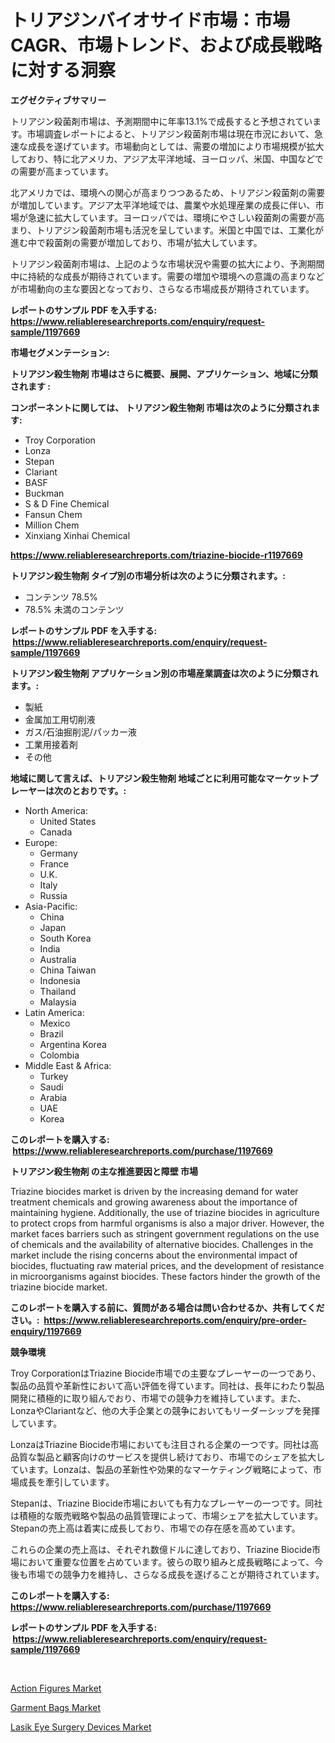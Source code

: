 <p><h1>トリアジンバイオサイド市場：市場CAGR、市場トレンド、および成長戦略に対する洞察</h1></p><p><strong>エグゼクティブサマリー</strong></p>
<p><p>トリアジン殺菌剤市場は、予測期間中に年率13.1%で成長すると予想されています。市場調査レポートによると、トリアジン殺菌剤市場は現在市況において、急速な成長を遂げています。市場動向としては、需要の増加により市場規模が拡大しており、特に北アメリカ、アジア太平洋地域、ヨーロッパ、米国、中国などでの需要が高まっています。</p><p>北アメリカでは、環境への関心が高まりつつあるため、トリアジン殺菌剤の需要が増加しています。アジア太平洋地域では、農業や水処理産業の成長に伴い、市場が急速に拡大しています。ヨーロッパでは、環境にやさしい殺菌剤の需要が高まり、トリアジン殺菌剤市場も活況を呈しています。米国と中国では、工業化が進む中で殺菌剤の需要が増加しており、市場が拡大しています。</p><p>トリアジン殺菌剤市場は、上記のような市場状況や需要の拡大により、予測期間中に持続的な成長が期待されています。需要の増加や環境への意識の高まりなどが市場動向の主な要因となっており、さらなる市場成長が期待されています。</p></p>
<p><strong>レポートのサンプル PDF を入手する: <a href="https://www.reliableresearchreports.com/enquiry/request-sample/1197669">https://www.reliableresearchreports.com/enquiry/request-sample/1197669</a></strong></p>
<p><strong>市場セグメンテーション:</strong></p>
<p><strong> トリアジン殺生物剤 市場はさらに概要、展開、アプリケーション、地域に分類されます :</strong></p>
<p><strong>コンポーネントに関しては、 トリアジン殺生物剤 市場は次のように分類されます: &nbsp;</strong></p>
<p><ul><li>Troy Corporation</li><li>Lonza</li><li>Stepan</li><li>Clariant</li><li>BASF</li><li>Buckman</li><li>S & D Fine Chemical</li><li>Fansun Chem</li><li>Million Chem</li><li>Xinxiang Xinhai Chemical</li></ul></p>
<p><strong><a href="https://www.reliableresearchreports.com/triazine-biocide-r1197669">https://www.reliableresearchreports.com/triazine-biocide-r1197669</a></strong></p>
<p><strong> トリアジン殺生物剤 タイプ別の市場分析は次のように分類されます。:</strong></p>
<p><ul><li>コンテンツ 78.5%</li><li>78.5% 未満のコンテンツ</li></ul></p>
<p><strong>レポートのサンプル PDF を入手する: &nbsp;<a href="https://www.reliableresearchreports.com/enquiry/request-sample/1197669">https://www.reliableresearchreports.com/enquiry/request-sample/1197669</a></strong></p>
<p><strong> トリアジン殺生物剤 アプリケーション別の市場産業調査は次のように分類されます。:</strong></p>
<p><ul><li>製紙</li><li>金属加工用切削液</li><li>ガス/石油掘削泥/パッカー液</li><li>工業用接着剤</li><li>その他</li></ul></p>
<p><strong>地域に関して言えば、トリアジン殺生物剤 地域ごとに利用可能なマーケットプレーヤーは次のとおりです。:</strong></p>
<p><ul>
    <li>
        North America:
        <ul>
            <li>United States</li>
            <li>Canada</li>
        </ul>
    </li>
    <li>
        Europe:
        <ul>
            <li>Germany</li>
            <li>France</li>
            <li>U.K.</li>
            <li>Italy</li>
            <li>Russia</li>
        </ul>
    </li>
    <li>
        Asia-Pacific:
        <ul>
            <li>China</li>
            <li>Japan</li>
            <li>South Korea</li>
            <li>India</li>
            <li>Australia</li>
            <li>China Taiwan</li>
            <li>Indonesia</li>
            <li>Thailand</li>
            <li>Malaysia</li>
        </ul>
    </li>
    <li>
        Latin America:
        <ul>
            <li>Mexico</li>
            <li>Brazil</li>
            <li>Argentina Korea</li>
            <li>Colombia</li>
        </ul>
    </li>
    <li>
        Middle East & Africa:
        <ul>
            <li>Turkey</li>
            <li>Saudi</li>
            <li>Arabia</li>
            <li>UAE</li>
            <li>Korea</li>
        </ul>
    </li>
    </ul></p>
<p><strong>このレポートを購入する: &nbsp;<a href="https://www.reliableresearchreports.com/purchase/1197669">https://www.reliableresearchreports.com/purchase/1197669</a></strong></p>
<p><strong>トリアジン殺生物剤 の主な推進要因と障壁 市場</strong></p>
<p><p>Triazine biocides market is driven by the increasing demand for water treatment chemicals and growing awareness about the importance of maintaining hygiene. Additionally, the use of triazine biocides in agriculture to protect crops from harmful organisms is also a major driver. However, the market faces barriers such as stringent government regulations on the use of chemicals and the availability of alternative biocides. Challenges in the market include the rising concerns about the environmental impact of biocides, fluctuating raw material prices, and the development of resistance in microorganisms against biocides. These factors hinder the growth of the triazine biocide market.</p></p>
<p><strong>このレポートを購入する前に、質問がある場合は問い合わせるか、共有してください。:&nbsp; <a href="https://www.reliableresearchreports.com/enquiry/pre-order-enquiry/1197669">https://www.reliableresearchreports.com/enquiry/pre-order-enquiry/1197669</a></strong></p>
<p><strong>競争環境</strong></p>
<p><p>Troy CorporationはTriazine Biocide市場での主要なプレーヤーの一つであり、製品の品質や革新性において高い評価を得ています。同社は、長年にわたり製品開発に積極的に取り組んでおり、市場での競争力を維持しています。また、LonzaやClariantなど、他の大手企業との競争においてもリーダーシップを発揮しています。</p><p>LonzaはTriazine Biocide市場においても注目される企業の一つです。同社は高品質な製品と顧客向けのサービスを提供し続けており、市場でのシェアを拡大しています。Lonzaは、製品の革新性や効果的なマーケティング戦略によって、市場成長を牽引しています。</p><p>Stepanは、Triazine Biocide市場においても有力なプレーヤーの一つです。同社は積極的な販売戦略や製品の品質管理によって、市場シェアを拡大しています。Stepanの売上高は着実に成長しており、市場での存在感を高めています。</p><p>これらの企業の売上高は、それぞれ数億ドルに達しており、Triazine Biocide市場において重要な位置を占めています。彼らの取り組みと成長戦略によって、今後も市場での競争力を維持し、さらなる成長を遂げることが期待されています。</p></p>
<p><strong>このレポートを購入する: &nbsp; <a href="https://www.reliableresearchreports.com/purchase/1197669">https://www.reliableresearchreports.com/purchase/1197669</a></strong></p>
<p><strong>レポートのサンプル PDF を入手する: &nbsp;<a href="https://www.reliableresearchreports.com/enquiry/request-sample/1197669">https://www.reliableresearchreports.com/enquiry/request-sample/1197669</a></strong><strong></strong></p>
<p>&nbsp;</p>
<p><p><a href="https://metal-farmhouse-e95.notion.site/Action-Figures-Market-Analysis-and-Sze-Forecasted-for-period-from-2024-to-2031-499b83a911a64f97b4e44b69ed037823">Action Figures Market</a></p><p><a href="https://crocus-run-b5a.notion.site/Garment-Bags-Market-Size-Reveals-the-Best-Marketing-Channels-In-Global-Industry-2d0e09de113d4e0d8ac8c865836a4d57">Garment Bags Market</a></p><p><a href="https://github.com/santosh758595/Market-Research-Report-List-4/blob/main/lasik-eye-surgery-devices-market.md">Lasik Eye Surgery Devices Market</a></p></p>
